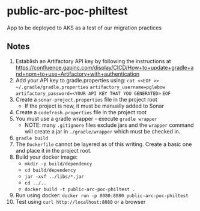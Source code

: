# public-arc-poc-philtest
App to be deployed to AKS as a test of our migration practices

## Notes
1. Establish an Artifactory API key by following the instructions at https://confluence.gapinc.com/display/CICD/How+to+update+gradle+and+npm+to+use+Artifactory+with+authentication
2. Add your API key to gradle.properties using:
`cat <<EOF >> ~/.gradle/gradle.properties`
`artifactory_username=pglebow`                    
`artifactory_password=<YOUR API KEY THAT YOU GENERATED>`
`EOF`
3. Create a `sonar-project.properties` file in the project root
   - If the project is new, it must be manually added to Sonar
4. Create a `codefresh.properties` file in the project root
5. You must use a gradle wrapper - execute `gradle wrapper`
   - NOTE: many `.gitignore` files exclude jars and the `wrapper` command will create a jar in `./gradle/wrapper` which must be checked in.
6. `gradle build`
7. The `Dockerfile` cannot be layered as of this writing.  Create a basic one and place it in the project root.
8. Build your docker image:
   - `mkdir -p build/dependency`
   - `cd build/dependency`
   - `jar -xvf ../libs/*.jar`
   - `cd ../..` 
   - `docker build -t public-arc-poc-philtest .`
9. Run using docker: `docker run -p 8080:8080 public-arc-poc-philtest`
10. Test using `curl http://localhost:8080` or a browser
